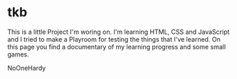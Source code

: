# tkb
 This is a little Project I'm woring on.
 I'm learning HTML, CSS and JavaScript and I tried to make a Playroom for testing the things that I've learned.
 On this page you find a documentary of my learning progress and some small games.
 
 NoOneHardy
